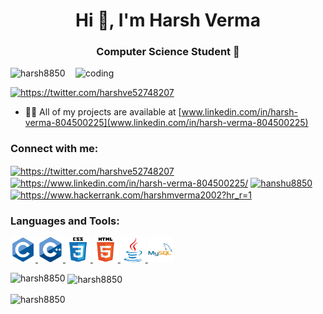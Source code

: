 
<h1 align="center">Hi 👋, I'm Harsh Verma</h1>
<h3 align="center">Computer Science Student 🔭</h3>
<img align="right" alt="coding" width="400" src="https://i.pinimg.com/originals/2a/53/65/2a53651a35816f499270d8275fd5318f.gif">


<p align="left"> <img src="https://komarev.com/ghpvc/?username=harsh8850&label=Profile%20views&color=0e75b6&style=flat" alt="harsh8850" /> </p>

<p align="left"> <a href="https://twitter.com/https://twitter.com/harshve52748207" target="blank"><img src="https://img.shields.io/twitter/follow/https://twitter.com/harshve52748207?logo=twitter&style=for-the-badge" alt="https://twitter.com/harshve52748207" /></a> </p>

- 👨‍💻 All of my projects are available at [www.linkedin.com/in/harsh-verma-804500225](www.linkedin.com/in/harsh-verma-804500225)

<h3 align="left">Connect with me:</h3>
<p align="left">
<a href="https://twitter.com/https://twitter.com/harshve52748207" target="blank"><img align="center" src="https://raw.githubusercontent.com/rahuldkjain/github-profile-readme-generator/master/src/images/icons/Social/twitter.svg" alt="https://twitter.com/harshve52748207" height="30" width="40" /></a>
<a href="https://linkedin.com/in/https://www.linkedin.com/in/harsh-verma-804500225/" target="blank"><img align="center" src="https://raw.githubusercontent.com/rahuldkjain/github-profile-readme-generator/master/src/images/icons/Social/linked-in-alt.svg" alt="https://www.linkedin.com/in/harsh-verma-804500225/" height="30" width="40" /></a>
<a href="https://instagram.com/hanshu8850" target="blank"><img align="center" src="https://raw.githubusercontent.com/rahuldkjain/github-profile-readme-generator/master/src/images/icons/Social/instagram.svg" alt="hanshu8850" height="30" width="40" /></a>
<a href="https://www.hackerrank.com/https://www.hackerrank.com/harshmverma2002?hr_r=1" target="blank"><img align="center" src="https://raw.githubusercontent.com/rahuldkjain/github-profile-readme-generator/master/src/images/icons/Social/hackerrank.svg" alt="https://www.hackerrank.com/harshmverma2002?hr_r=1" height="30" width="40" /></a>
</p>

<h3 align="left">Languages and Tools:</h3>
<p align="left"> <a href="https://www.cprogramming.com/" target="_blank" rel="noreferrer"> <img src="https://raw.githubusercontent.com/devicons/devicon/master/icons/c/c-original.svg" alt="c" width="40" height="40"/> </a> <a href="https://www.w3schools.com/cpp/" target="_blank" rel="noreferrer"> <img src="https://raw.githubusercontent.com/devicons/devicon/master/icons/cplusplus/cplusplus-original.svg" alt="cplusplus" width="40" height="40"/> </a> <a href="https://www.w3schools.com/css/" target="_blank" rel="noreferrer"> <img src="https://raw.githubusercontent.com/devicons/devicon/master/icons/css3/css3-original-wordmark.svg" alt="css3" width="40" height="40"/> </a> <a href="https://www.w3.org/html/" target="_blank" rel="noreferrer"> <img src="https://raw.githubusercontent.com/devicons/devicon/master/icons/html5/html5-original-wordmark.svg" alt="html5" width="40" height="40"/> </a> <a href="https://www.java.com" target="_blank" rel="noreferrer"> <img src="https://raw.githubusercontent.com/devicons/devicon/master/icons/java/java-original.svg" alt="java" width="40" height="40"/> </a> <a href="https://www.mysql.com/" target="_blank" rel="noreferrer"> <img src="https://raw.githubusercontent.com/devicons/devicon/master/icons/mysql/mysql-original-wordmark.svg" alt="mysql" width="40" height="40"/> </a> </p>

<p><img align="left" src="https://github-readme-stats.vercel.app/api/top-langs?username=harsh8850&show_icons=true&locale=en&layout=compact" alt="harsh8850" /></p>

<p>&nbsp;<img align="center" src="https://github-readme-stats.vercel.app/api?username=harsh8850&show_icons=true&locale=en" alt="harsh8850" /></p>

<p><img align="center" src="https://github-readme-streak-stats.herokuapp.com/?user=harsh8850&" alt="harsh8850" /></p>




